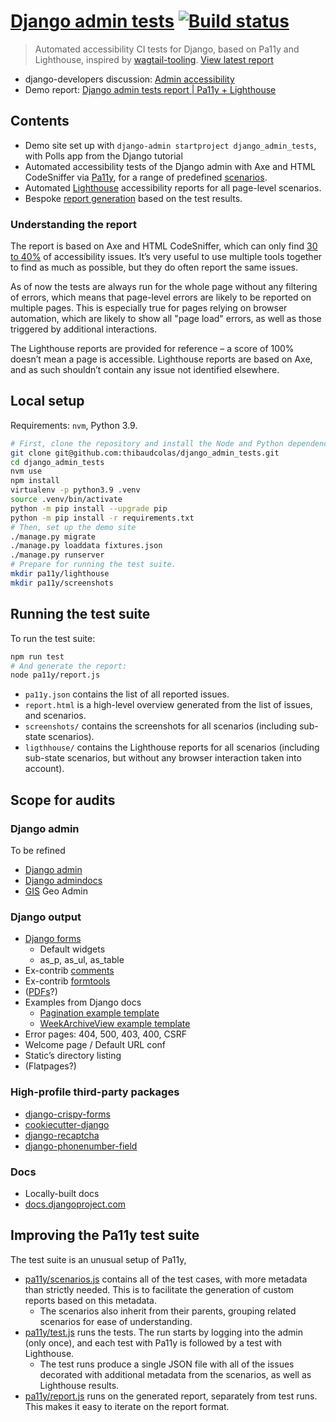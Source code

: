 # [Django admin tests](http://thibaudcolas.github.io/django_admin_tests/) [![Build status](https://github.com/thibaudcolas/django_admin_tests/workflows/CI/badge.svg)](https://github.com/thibaudcolas/django_admin_tests/actions)

> Automated accessibility CI tests for Django, based on Pa11y and Lighthouse, inspired by [wagtail-tooling](https://github.com/thibaudcolas/wagtail-tooling). [View latest report](http://thibaudcolas.github.io/django_admin_tests/)

- django-developers discussion: [Admin accessibility](https://groups.google.com/g/django-developers/c/FsBrNGTxvCA)
- Demo report: [Django admin tests report | Pa11y + Lighthouse](http://thibaudcolas.github.io/django_admin_tests/)

## Contents

- Demo site set up with `django-admin startproject django_admin_tests`, with Polls app from the Django tutorial
- Automated accessibility tests of the Django admin with Axe and HTML CodeSniffer via [Pa11y](https://pa11y.org/), for a range of predefined [scenarios](./pa11y/scenarios.js).
- Automated [Lighthouse](https://github.com/GoogleChrome/lighthouse) accessibility reports for all page-level scenarios.
- Bespoke [report generation](http://thibaudcolas.github.io/django_admin_tests/) based on the test results.

### Understanding the report

The report is based on Axe and HTML CodeSniffer, which can only find [30 to 40%](https://alphagov.github.io/accessibility-tool-audit/) of accessibility issues. It’s very useful to use multiple tools together to find as much as possible, but they do often report the same issues.

As of now the tests are always run for the whole page without any filtering of errors, which means that page-level errors are likely to be reported on multiple pages. This is especially true for pages relying on browser automation, which are likely to show all "page load" errors, as well as those triggered by additional interactions.

The Lighthouse reports are provided for reference – a score of 100% doesn’t mean a page is accessible. Lighthouse reports are based on Axe, and as such shouldn’t contain any issue not identified elsewhere.

## Local setup

Requirements: `nvm`, Python 3.9.

```sh
# First, clone the repository and install the Node and Python dependencies.
git clone git@github.com:thibaudcolas/django_admin_tests.git
cd django_admin_tests
nvm use
npm install
virtualenv -p python3.9 .venv
source .venv/bin/activate
python -m pip install --upgrade pip
python -m pip install -r requirements.txt
# Then, set up the demo site
./manage.py migrate
./manage.py loaddata fixtures.json
./manage.py runserver
# Prepare for running the test suite.
mkdir pa11y/lighthouse
mkdir pa11y/screenshots
```

## Running the test suite

To run the test suite:

```sh
npm run test
# And generate the report:
node pa11y/report.js
```

- `pa11y.json` contains the list of all reported issues.
- `report.html` is a high-level overview generated from the list of issues, and scenarios.
- `screenshots/` contains the screenshots for all scenarios (including sub-state scenarios).
- `ligthhouse/` contains the Lighthouse reports for all scenarios (including sub-state scenarios, but without any browser interaction taken into account).

## Scope for audits

### Django admin

To be refined

- [Django admin](https://docs.djangoproject.com/en/3.0/ref/contrib/admin/)
- [Django admindocs](https://docs.djangoproject.com/en/3.0/ref/contrib/admin/admindocs/)
- [GIS](https://docs.djangoproject.com/en/3.0/ref/contrib/gis/) Geo Admin

### Django output

- [Django forms](https://docs.djangoproject.com/en/3.0/ref/forms/)
  - Default widgets
  - as_p, as_ul, as_table
- Ex-contrib [comments](https://github.com/django/django-contrib-comments)
- Ex-contrib [formtools](https://github.com/jazzband/django-formtools)
- ([PDFs](https://docs.djangoproject.com/en/3.0/howto/outputting-pdf/)?)
- Examples from Django docs
  - [Pagination example template](https://docs.djangoproject.com/en/3.0/topics/pagination/#paginating-a-listview)
  - [WeekArchiveView example template](https://docs.djangoproject.com/en/3.0/ref/class-based-views/generic-date-based/#weekarchiveview)
- Error pages: 404, 500, 403, 400, CSRF
- Welcome page / Default URL conf
- Static’s directory listing
- (Flatpages?)

### High-profile third-party packages

- [django-crispy-forms](https://github.com/django-crispy-forms/django-crispy-forms)
- [cookiecutter-django](https://github.com/pydanny/cookiecutter-django)
- [django-recaptcha](https://github.com/praekelt/django-recaptcha)
- [django-phonenumber-field](https://github.com/stefanfoulis/django-phonenumber-field)

### Docs

- Locally-built docs
- [docs.djangoproject.com](https://docs.djangoproject.com/)

## Improving the Pa11y test suite

The test suite is an unusual setup of Pa11y,

- [pa11y/scenarios.js](https://github.com/thibaudcolas/django_admin_tests/blob/main/pa11y/scenarios.js) contains all of the test cases, with more metadata than strictly needed. This is to facilitate the generation of custom reports based on this metadata.
  - The scenarios also inherit from their parents, grouping related scenarios for ease of understanding.
- [pa11y/test.js](https://github.com/thibaudcolas/django_admin_tests/blob/main/pa11y/test.js) runs the tests. The run starts by logging into the admin (only once), and each test with Pa11y is followed by a test with Lighthouse.
  - The test runs produce a single JSON file with all of the issues decorated with additional metadata from the scenarios, as well as Lighthouse results.
- [pa11y/report.js](https://github.com/thibaudcolas/django_admin_tests/blob/main/pa11y/report.js) runs on the generated report, separately from test runs. This makes it easy to iterate on the report format.
